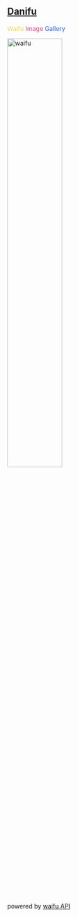 ## [Danifu](https://danifu.vercel.app/)

<span style="color: #eed85a;">Waifu</span>
<span style="color: #ee4583;">Image</span>
<span style="color: #2762f2;">Gallery</span>

<a href="https://danifu.vercel.app" target="_blank">
    <img src="https://danifu.vercel.app/_next/image?url=https%3A%2F%2Fcdn.waifu.im%2F6733.jpg&w=1920&q=75" alt="waifu"
    style="width: 50%"
    />
</a>

powered by [waifu API](https://github.com/Waifu-im)
